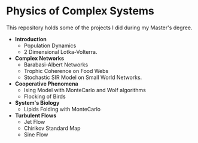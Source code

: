 # Physics of Complex Systems
This repository holds some of the projects I did during my Master's degree.

- **Introduction** 
  - Population Dynamics 
  - 2 Dimensional Lotka-Volterra.
- **Complex Networks** 
  - Barabasi-Albert Networks 
  - Trophic Coherence on Food Webs
  - Stochastic SIR Model on Small World Networks.
- **Cooperative Phenomena**
  - Ising Model with MonteCarlo and Wolf algorithms
  - Flocking of Birds
- **System's Biology**
  - Lipids Folding with MonteCarlo
- **Turbulent Flows**
  - Jet Flow
  - Chirikov Standard Map
  - Sine Flow
 
